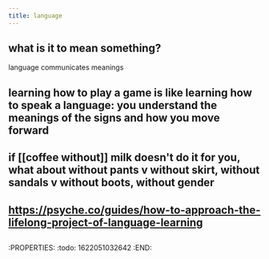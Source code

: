 ```yaml
---
title: language
---
```


## what is it to mean something? 
language communicates meanings
## learning how to play a game is like learning how to speak a language: you understand the meanings of the signs and how you move forward
## if [[coffee without]] milk doesn't do it for you, what about without pants v without skirt, without sandals v without boots, without gender
## https://psyche.co/guides/how-to-approach-the-lifelong-project-of-language-learning
## 
:PROPERTIES:
:todo: 1622051032642
:END:

